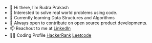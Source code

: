 - 👋 Hi there, I’m Rudra Prakash
- 👀 Interested to solve real world problems using code.
- 🌱 Currently learning Data Structures and Algorithms
- 💞️ Always open to contribute on open source product developments.
- 📫 Reachout to me at [LinkedIn](https://www.linkedin.com/in/rudra-prakash-edamalapaati/)
- 👨‍💻 Coding Profile [HackerRank](https://www.hackerrank.com/edamalapatirudr1)  [Leetcode](https://leetcode.com/Rudraprakash054/)

<!---
Rudraprakash054/Rudraprakash054 is a ✨ special ✨ repository because its `README.md` (this file) appears on your GitHub profile.
You can click the Preview link to take a look at your changes.
--->
